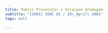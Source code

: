 ```yaml
---
title: Public Prosecutor v Solaiyan Arumugam
subtitle: "[2001] SGHC 82 / 26\_April\_2001"
tags: null

---
```


